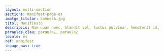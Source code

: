```yaml
---
layout: multi-section
sections: manifest-page-es
imatge_titular: bannerA.jpg
titol: Manifiesto
descripcio: Nam quam nunc, blandit vel, luctus pulvinar, hendrerit id, lorem.
paraules_clau: paraula1, paraula2
locale: es
ref: manifest
inpage_nav: true
---
```


